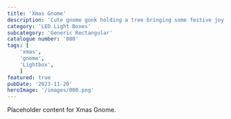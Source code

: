 ```yaml
---
title: 'Xmas Gnome'
description: 'Cute gnome gonk holding a tree bringing some festive joy. Cool light which will light up any xmas decoration display. To be used with the generic rectangular - High box.'
category: 'LED Light Boxes'
subcategory: 'Generic Rectangular'
catalogue number: '080'
tags: [
    'xmas', 
    'gnome',
    'Lightbox', 
    ]
featured: true
pubDate: '2023-11-20'
heroImage: '/images/080.png'
---
```


Placeholder content for Xmas Gnome.